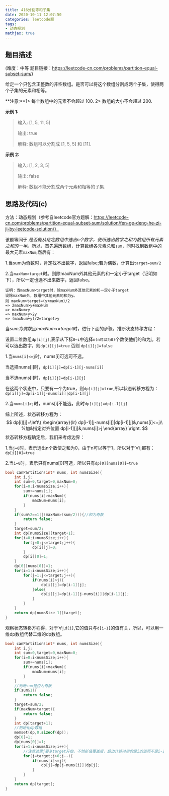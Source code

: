 ```yaml
---
title: 416分割等和子集
date: 2020-10-11 12:07:50
categories: leetcode题
tags:
- 动态规划
mathjax: true
---
```


## 题目描述

(难度：中等 题目链接：https://leetcode-cn.com/problems/partition-equal-subset-sum/)

给定一个只包含正整数的非空数组。是否可以将这个数组分割成两个子集，使得两个子集的元素和相等。

**注意:**1> 每个数组中的元素不会超过 100.  2> 数组的大小不会超过 200.<!--more-->

**示例 1:**

> 输入: [1, 5, 11, 5]
>
> 输出: true
>
> 解释: 数组可以分割成 [1, 5, 5] 和 [11].
>


**示例 2:**

> 输入: [1, 2, 3, 5]
>
> 输出: false
>
> 解释: 数组不能分割成两个元素和相等的子集.
>

## 思路及代码(c)

方法：动态规划（参考自leetcode官方题解：https://leetcode-cn.com/problems/partition-equal-subset-sum/solution/fen-ge-deng-he-zi-ji-by-leetcode-solution/）

该题等同于 *是否能从给定数组中选出n个数字，使所选出数字之和为数组所有元素之和的一半*。所以，首先遍历数组，计算数组各元素总和`sum`，同时找到数组中的最大元素`maxNum`,然后有：

1.当sum为奇数时，肯定找不出数字，返回false;若为偶数，计算出`target=sum/2`

2.当`maxNum>target`时。则除maxNum外其他元素的和一定小于target（证明如下），所以一定也选不出来数字，返回false。

```
证明：当maxNum>target时，除maxNum外其他元素的和一定小于target
设除maxNum外，数组中其他元素的和为y。
则 maxNum>target=(y+maxNum)/2
=> 2maxNum>y+maxNum
=> maxNum>y
=> maxNum+y>2y
=> (maxNum+y)/2=target>y
```

当*sum为偶数*且*maxNum<=target*时，进行下面的步骤，推断状态转移方程：

设置二维数组`dp[i][j]`,表示从下标`0~i`中选择`n(n可以为0)`个数使他们的和为j。若可以选出数字，则`dp[i][j]=true` 否则 `dp[i][j]=false`

1.当`nums[i]<=j`时，nums[i]可选可不选。

   当选择nums[i]时，`dp[i][j]=dp[i-1][j-nums[i]]`

   当不选nums[i]时，`dp[i][j]=dp[i-1][j]`

   在这两个状态中，只要有一个为true，则`dp[i][j]=true`,所以状态转移方程为：`dp[i][j]=dp[i-1][j-nums[i]]|dp[i-1][j]`

2.当`nums[i]>j`时，nums[i]不能选，此时`dp[i][j]=dp[i-1][j]`

综上所述，状态转移方程为：
$$
dp[i][j]=\left\{
  \begin{array}{lr}
   	   dp[i-1][j-nums[i]]|dp[i-1][j]&,nums[i]<=j\\         %加&指定对齐位置
        dp[i-1][j]&,nums[i]>j
  \end{array}
\right.
$$
状态转移方程确定后，我们来考虑边界：

1.当`j=0`时，表示选出n个数使之和为0，由于n可以等于1，所以对于$\forall$i,都有：`dp[i][0]=true`

2.当`i=0`时，表示只有nums[0]可选，所以只有`dp[0][nums[0]]=true`

```c
bool canPartition(int* nums, int numsSize){
    int i,j;
    int sum=0,target=0,maxNum=0;
    for(i=0;i<numsSize;i++){
        sum+=nums[i];
        if(nums[i]>maxNum){
            maxNum=nums[i];
        }
    }
    if(sum%2==1||(maxNum>(sum/2))){//和为奇数
        return false;
    }
    target=sum/2;
    int dp[numsSize][target+1];
    for(i=0;i<numsSize;i++){
        for(j=0;j<=target;j++){
            dp[i][j]=0;
        }
        dp[i][0]=1;
    }
    dp[0][nums[0]]=1;
    for(i=1;i<numsSize;i++){
        for(j=1;j<=target;j++){
            if(nums[i]>j){
                dp[i][j]=dp[i-1][j];
            }else{
                dp[i][j]=dp[i-1][j-nums[i]]|dp[i-1][j];
            }
        }
    }
    return dp[numsSize-1][target];
}
```

观察状态转移方程得，对于$\forall$j,`d[i]`,它的值只与`d[i-1]`的值有关，所以，可以用一维dp数组代替二维的dp数组。

```c
bool canPartition(int* nums, int numsSize){
    int i,j;
    int sum=0,target=0,maxNum=0;
    for(i=0;i<numsSize;i++){
        sum+=nums[i];
        if(nums[i]>maxNum){
            maxNum=nums[i];
        }
    }
    //判断sum是否为奇数
    if(sum&1){
        return false;
    }
    target=sum/2;
    if(maxNum>target){
        return false;
    }
    int dp[target+1];
    //初始化dp数组
    memset(dp,0,sizeof(dp));
    dp[0]=1;
    dp[nums[0]]=1;
    for(i=1;i<numsSize;i++){
        //注意这里j要从target开始，不然新值覆盖后，后边计算时用的是i的值而不是i-1的值
        for(j=target;j>0;j--){
            if(nums[i]<=j){
                dp[j]=dp[j-nums[i]]|dp[j];
            }
        }
    }
    return dp[target];
}
```


